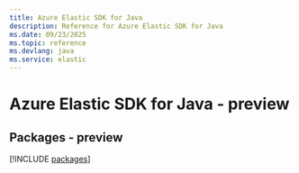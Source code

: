 ```yaml
---
title: Azure Elastic SDK for Java
description: Reference for Azure Elastic SDK for Java
ms.date: 09/23/2025
ms.topic: reference
ms.devlang: java
ms.service: elastic
---
```

# Azure Elastic SDK for Java - preview
## Packages - preview
[!INCLUDE [packages](elastic-index.md)]